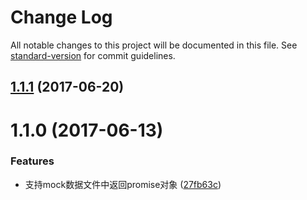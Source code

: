 # Change Log

All notable changes to this project will be documented in this file. See [standard-version](https://github.com/conventional-changelog/standard-version) for commit guidelines.

<a name="1.1.1"></a>
## [1.1.1](https://github.com/packingjs/packing-template-velocity/compare/v1.1.0...v1.1.1) (2017-06-20)



<a name="1.1.0"></a>
# 1.1.0 (2017-06-13)


### Features

* 支持mock数据文件中返回promise对象 ([27fb63c](https://github.com/packingjs/packing-template-velocity/commit/27fb63c))
